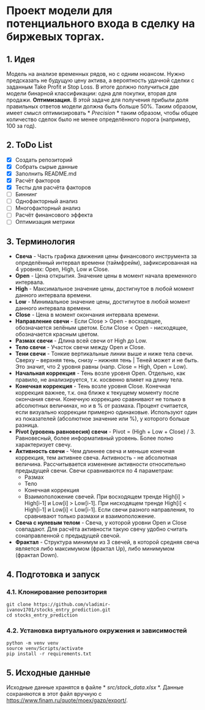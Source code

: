 # Проект модели для потенциального входа в сделку на биржевых торгах.
## 1. Идея
Модель на анализе временных рядов, но с одним нюансом. Нужно предсказать не будущую цену актива, а вероятность удачной сделки с заданным Take Profit и Stop Loss. В итоге должно получиться две модели бинарной классификации: одна для покупки, вторая для продажи.
**Оптимизация.** В этой задаче для получения прибыли доля правильных ответов модели должна быть больше 50%. Таким образом, имеет смысл оптимизировать * *Precision* * таким образом, чтобы общее количество сделок было не менее определённого порога (например, 100 за год).

## 2. ToDo List
- [x] Создать репозиторий
- [x] Собрать сырые данные
- [x] Заполнить README.md
- [x] Расчёт факторов
- [x] Тесты для расчёта факторов
- [ ] Биннинг
- [ ] Однофакторный анализ
- [ ] Многофакторный анализ
- [ ] Расчёт финансового эффекта
- [ ] Оптимизация метрики

## 3. Терминология

- **Свеча** - Часть графика движения цены финансового инструмента за определённый интервал времени (таймфрейм), зафиксированная на 4 уровнях: Open, High, Low и Close.
- **Open** - Цена открытия. Значение цены в момент начала временного интервала.
- **High** - Максимальное значение цены, достигнутое в любой момент данного интервала времени.
- **Low** - Минимальное значение цены, достигнутое в любой момент данного интервала времени.
- **Close** - Цена в момент окончания интервала времени.
- **Направление свечи** - Если Close > Open - восходящее, обозначается зелёным цветом. Если Close < Open - нисходящее, обозначается красным цветом.
- **Размах свечи** - Длина всей свечи от High до Low.
- **Тело свечи** - Участок свечи между Open и Close.
- **Тени свечи** - Тонкие вертикальные линии выше и ниже тела свечи. Сверху – верхняя тень, снизу – нижняя тень | Теней может и не быть. Это значит, что 2 уровня равны (напр. Close = High, Open = Low).
- **Начальная коррекция** - Тень возле уровня Open. Отдельно, как правило, не анализируется, т.к. косвенно влияет на длину тела.
- **Конечная коррекция** - Тень возле уровня Close. Конечная коррекция важнее, т.к. она ближе к текущему моменту после окончания свечи. Конечную коррекцию сравнивают не только в абсолютных величинах, но и в % от размаха. Процент считается, если визуально коррекции примерно одинаковые. Используют один из показателей (абсолютное значение или %), у которого больше разница.
- **Pivot (уровень равновесия) свечи** - Pivot = (High + Low + Close) / 3. Равновесный, более информативный уровень. Более полно характеризует свечу.
- **Активность свечи** - Чем длиннее свеча и меньше конечная коррекция, тем активнее свеча. Активность - не абсолютная величина. Рассчитывается изменение активности относительно предыдущей свечи. Свечи сравниваются по 4 параметрам:
    - Размах
    - Тело
    - Конечная коррекция
    - Взаимоположение свечей. При восходящем тренде High[i] > High[i-1] и Low[i] > Low[i-1]. При нисходящем тренде High[i] < High[i-1] и Low[i] < Low[i-1]. Если свечи разного направления, то сравнивают только размахи и взаимоположение.
- **Свеча с нулевым телом** - Свеча, у которой уровни Open и Close совпадают. Для расчёта активности такую свечу удобно считать сонаправленной с предыдущей свечой.
- **Фрактал** - Структура минимум из 3 свечей, в которой средняя свеча является либо максимумом (фрактал Up), либо минимумом (фрактал Down).

## 4. Подготовка и запуск
### 4.1. Клонирование репозитория
```
git clone https://github.com/vladimir-ivanov1701/stocks_entry_prediction.git
cd stocks_entry_prediction
```
### 4.2. Установка виртуального окружения и зависимостей
```
python -m venv venv
source venv/Scripts/activate
pip install -r requirements.txt
```

## 5. Исходные данные
Исходные данные хранятся в файле * *src/stock_data.xlsx* *. Данные сохраняются в этот файл вручную с https://www.finam.ru/quote/moex/gazp/export/.
